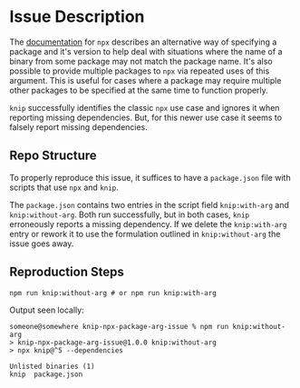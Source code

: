 # Issue Description

The [documentation](https://docs.npmjs.com/cli/v11/commands/npx#:~:text=Whatever%20packages%20are,packages%20are%20available.) for `npx` describes an alternative way of specifying a package and it's version to help deal with situations where the name of a binary from some package may not match the package name. It's also possible to provide multiple packages to `npx` via repeated uses of this argument. This is useful for cases where a package may require multiple other packages to be specified at the same time to function properly.

`knip` successfully identifies the classic `npx` use case and ignores it when reporting missing dependencies. But, for this newer use case it seems to falsely report missing dependencies.

## Repo Structure

To properly reproduce this issue, it suffices to have a `package.json` file with scripts that use `npx` and `knip`.

The `package.json` contains two entries in the script field `knip:with-arg` and `knip:without-arg`. Both run successfully, but in both cases, `knip` erroneously reports a missing dependency. If we delete the `knip:with-arg` entry or rework it to use the formulation outlined in `knip:without-arg` the issue goes away.

## Reproduction Steps

```shell
npm run knip:without-arg # or npm run knip:with-arg
```

Output seen locally:

```shell
someone@somewhere knip-npx-package-arg-issue % npm run knip:without-arg
> knip-npx-package-arg-issue@1.0.0 knip:without-arg
> npx knip@^5 --dependencies

Unlisted binaries (1)
knip  package.json
```
